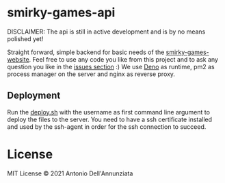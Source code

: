 # smirky-games-api

DISCLAIMER: The api is still in active development and is by no means polished yet!

Straight forward, simple backend for basic needs of the [smirky-games-website](https://smirky-games.com). Feel free to use any code you like from this project and to ask any question you like in the [issues section](https://github.com/AntonioDell/smirky-games-api/issues) :)
We use [Deno](https://deno.land/) as runtime, pm2 as process manager on the server and nginx as reverse proxy.

## Deployment
Run the [deploy.sh](scripts/deploy.sh) with the username as first command line argument to deploy the files to the server. You need to have a ssh certificate installed and used by the ssh-agent in order for the ssh connection to succeed.


# License
MIT License © 2021 Antonio Dell'Annunziata